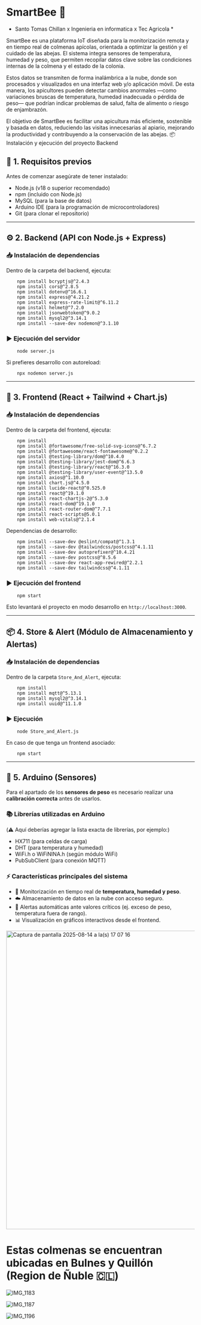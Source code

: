 # SmartBee 🐝

* Santo Tomas Chillan x Ingenieria en informatica x Tec Agricola *

SmartBee es una plataforma IoT diseñada para la monitorización remota y en tiempo real de colmenas apícolas, orientada a optimizar la gestión y el cuidado de las abejas.
El sistema integra sensores de temperatura, humedad y peso, que permiten recopilar datos clave sobre las condiciones internas de la colmena y el estado de la colonia.

Estos datos se transmiten de forma inalámbrica a la nube, donde son procesados y visualizados en una interfaz web y/o aplicación móvil. De esta manera, los apicultores pueden detectar cambios anormales —como variaciones bruscas de temperatura, humedad inadecuada o pérdida de peso— que podrían indicar problemas de salud, falta de alimento o riesgo de enjambrazón.

El objetivo de SmartBee es facilitar una apicultura más eficiente, sostenible y basada en datos, reduciendo las visitas innecesarias al apiario, mejorando la productividad y contribuyendo a la conservación de las abejas.
📦 Instalación y ejecución del proyecto
Backend


## 🚀 1. Requisitos previos

Antes de comenzar asegúrate de tener instalado:

- Node.js (v18 o superior recomendado)
- npm (incluido con Node.js)
- MySQL (para la base de datos)
- Arduino IDE (para la programación de microcontroladores)
- Git (para clonar el repositorio)

---

## ⚙️ 2. Backend (API con Node.js + Express)

### 📥 Instalación de dependencias

Dentro de la carpeta del backend, ejecuta:

```
	npm install bcryptjs@^2.4.3
	npm install cors@^2.8.5
	npm install dotenv@^16.6.1
	npm install express@^4.21.2
	npm install express-rate-limit@^6.11.2
	npm install helmet@^7.2.0
	npm install jsonwebtoken@^9.0.2
	npm install mysql2@^3.14.1
	npm install --save-dev nodemon@^3.1.10
```

### ▶️ Ejecución del servidor

```
	node server.js
```

Si prefieres desarrollo con autoreload:

```
	npx nodemon server.js
```

---

## 🎨 3. Frontend (React + Tailwind + Chart.js)

### 📥 Instalación de dependencias

Dentro de la carpeta del frontend, ejecuta:

```
	npm install
	npm install @fortawesome/free-solid-svg-icons@^6.7.2
	npm install @fortawesome/react-fontawesome@^0.2.2
	npm install @testing-library/dom@^10.4.0
	npm install @testing-library/jest-dom@^6.6.3
	npm install @testing-library/react@^16.3.0
	npm install @testing-library/user-event@^13.5.0
	npm install axios@^1.10.0
	npm install chart.js@^4.5.0
	npm install lucide-react@^0.525.0
	npm install react@^19.1.0
	npm install react-chartjs-2@^5.3.0
	npm install react-dom@^19.1.0
	npm install react-router-dom@^7.7.1
	npm install react-scripts@5.0.1
	npm install web-vitals@^2.1.4
```

Dependencias de desarrollo:

```
	npm install --save-dev @eslint/compat@^1.3.1
	npm install --save-dev @tailwindcss/postcss@^4.1.11
	npm install --save-dev autoprefixer@^10.4.21
	npm install --save-dev postcss@^8.5.6
	npm install --save-dev react-app-rewired@^2.2.1
	npm install --save-dev tailwindcss@^4.1.11
```

### ▶️ Ejecución del frontend

```
	npm start
```

Esto levantará el proyecto en modo desarrollo en `http://localhost:3000`.

---

## 📦 4. Store & Alert (Módulo de Almacenamiento y Alertas)

### 📥 Instalación de dependencias

Dentro de la carpeta `Store_And_Alert`, ejecuta:

```
	npm install
	npm install mqtt@^5.13.1
	npm install mysql2@^3.14.1
	npm install uuid@^11.1.0
```

### ▶️ Ejecución

```
	node Store_and_Alert.js
```

En caso de que tenga un frontend asociado:

```
	npm start
```

---

## 🔧 5. Arduino (Sensores)

Para el apartado de los **sensores de peso** es necesario realizar una **calibración correcta** antes de usarlos.  

### 📚 Librerías utilizadas en Arduino

(⚠️ Aquí deberías agregar la lista exacta de librerías, por ejemplo:)
- HX711 (para celdas de carga)
- DHT (para temperatura y humedad)
- WiFi.h o WiFiNINA.h (según módulo WiFi)
- PubSubClient (para conexión MQTT)

### ⚡ Características principales del sistema

- 📡 Monitorización en tiempo real de **temperatura, humedad y peso**.  
- ☁️ Almacenamiento de datos en la nube con acceso seguro.  
- 🔔 Alertas automáticas ante valores críticos (ej. exceso de peso, temperatura fuera de rango).  
- 📊 Visualización en gráficos interactivos desde el frontend.  

<img width="1467" height="796" alt="Captura de pantalla 2025-08-14 a la(s) 17 07 16" src="https://github.com/user-attachments/assets/02887cf3-cb50-4968-b17d-2e2fab0ac1c4" />

# Estas colmenas se encuentran ubicadas en Bulnes y Quillón (Region de Ñuble 🇨🇱)

![IMG_1183](https://github.com/user-attachments/assets/c4168fdc-65d8-4565-8bb8-a3dc326848e6)

![IMG_1187](https://github.com/user-attachments/assets/a03a2196-50f8-4fcf-a96e-681a2edbbd22)

![IMG_1196](https://github.com/user-attachments/assets/5b05ef5b-07a6-42a6-ba7e-44e9575b4cec)



